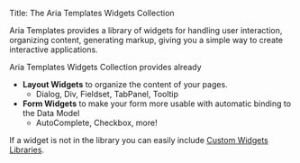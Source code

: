Title: The Aria Templates Widgets Collection

Aria Templates provides a library of widgets for handling user interaction, organizing content, generating markup, giving you a simple way to create interactive applications.

Aria Templates Widgets Collection provides already
* **Layout Widgets** to organize the content of your pages.
	* Dialog, Div, Fieldset, TabPanel, Tooltip
* **Form Widgets** to make your form more usable with automatic binding to the Data Model
	* AutoComplete, Checkbox, more!

If a widget is not in the library you can easily include [Custom Widgets Libraries](creating_a_custom_widgets_library).